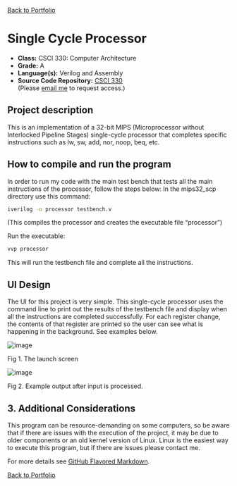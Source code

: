 [Back to Portfolio](./)

Single Cycle Processor
===============

-   **Class:** CSCI 330: Computer Architecture
-   **Grade:** A
-   **Language(s):** Verilog and Assembly
-   **Source Code Repository:** [CSCI 330](https://github.com/logon02/CSCI330-SCP/tree/main)  
    (Please [email me](mailto:lcferguson@csustudent.net?subject=GitHub%20Access) to request access.)

## Project description

This is an implementation of a 32-bit MIPS (Microprocessor without Interlocked Pipeline Stages) single-cycle processor that completes specific instructions such as lw, sw, add, nor, noop, beq, etc.

## How to compile and run the program

In order to run my code with the main test bench that tests all the main instructions of the processor, follow the steps below:
In the mips32_scp directory use this command:

```bash
iverilog -o processor testbench.v
```

(This compiles the processor and creates the executable file “processor”)

Run the executable:

```bash
vvp processor
```

This will run the testbench file and complete all the instructions.

## UI Design

The UI for this project is very simple. This single-cycle processor uses the command line to print out the results of the testbench file and display when all the instructions are completed successfully. For each register change, the contents of that register are printed so the user can see what is happening in the background. See examples below.

![image](https://github.com/logon02/logon02.github.io/assets/85260424/2cffeee3-c5f1-4a5c-afe2-57ae1c1a7972)

Fig 1. The launch screen

![image](https://github.com/logon02/logon02.github.io/assets/85260424/61113f89-c6be-4018-a1a5-9361949b82cd)
 
Fig 2. Example output after input is processed.

## 3. Additional Considerations

This program can be resource-demanding on some computers, so be aware that if there are issues with the execution of the project, it may be due to older components or an old kernel version of Linux. Linux is the easiest way to execute this program, but if there are issues please contact me.

For more details see [GitHub Flavored Markdown](https://guides.github.com/features/mastering-markdown/).

[Back to Portfolio](./)
